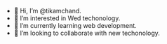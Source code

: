 - 👋 Hi, I’m @tikamchand.
- 👀 I’m interested in Wed techonology.
- 🌱 I’m currently learning web development.
- 💞️ I’m looking to collaborate with new techonology.

<!---
tikamchand/tikamchand is a ✨ special ✨ repository because its `README.md` (this file) appears on your GitHub profile.
You can click the Preview link to take a look at your changes.
--->
